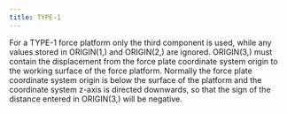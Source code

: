 ```yaml
---
title: TYPE-1
---
```


For a TYPE-1 force platform only the third component is used, while any values stored in ORIGIN(1,) and ORIGIN(2,) are ignored.  ORIGIN(3,) must contain the displacement from the force plate coordinate system origin to the working surface of the force platform.  Normally the force plate coordinate system origin is below the surface of the platform and the coordinate system z-axis is directed downwards, so that the sign of the distance entered in ORIGIN(3,) will be negative.


